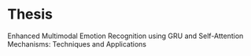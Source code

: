 # Thesis
Enhanced Multimodal Emotion Recognition using GRU and Self-Attention Mechanisms: Techniques and Applications
